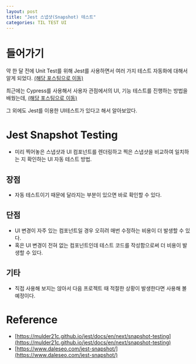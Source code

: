 ```yaml
---
layout: post
title: "Jest 스냅샷(Snapshot) 테스트"
categories: TIL TEST UI
---
```


# 들어가기

약 한 달 전에 Unit Test를 위해 Jest를 사용하면서 여러 가지 테스트 자동화에 대해서 알게 되었다. [(해당 포스팅으로 이동)](https://b41-41.github.io/posts/TIL_bubbling/)

최근에는 Cypress를 사용해서 사용자 관점에서의 UI, 기능 테스트를 진행하는 방법을 배웠는데, [(해당 포스팅으로 이동)](https://b41-41.github.io/posts/TIL-e2e_test-220329/)

그 외에도 Jest를 이용한 UI테스트가 있다고 해서 알아보았다.

# Jest Snapshot Testing

- 미리 찍어놓은 스냅샷과 UI 컴포넌트를 렌더링하고 찍은 스냅샷을 비교하여 일치하는 지 확인하는 UI 자동 테스트 방법.

## 장점

- 자동 테스트이기 때문에 달라지는 부분이 있으면 바로 확인할 수 있다.

## 단점

- UI 변경이 자주 있는 컴포넌트일 경우 오히려 매번 수정하는 비용이 더 발생할 수 있다.
- 혹은 UI 변경이 전혀 없는 컴포넌트인데 테스트 코드를 작성함으로써 더 비용이 발생할 수 있다.

## 기타

- 직접 사용해 보지는 않아서 다음 프로젝트 때 적절한 상황이 발생한다면 사용해 볼 예정이다.

# Reference

- [https://mulder21c.github.io/jest/docs/en/next/snapshot-testing](https://mulder21c.github.io/jest/docs/en/next/snapshot-testing)
- [https://www.daleseo.com/jest-snapshot/](https://www.daleseo.com/jest-snapshot/)
